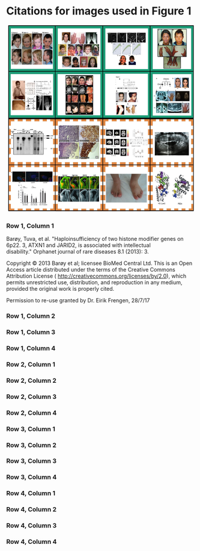 # Citations for images used in Figure 1

<p align="center">
	<img src="PosNegFinal-min.jpg" width="500" height="500">
</p>


### Row 1, Column 1

Barøy, Tuva, et al. "Haploinsufficiency of two histone modifier genes on 6p22. 3, ATXN1 and JARID2, is associated with intellectual disability." Orphanet journal of rare diseases 8.1 (2013): 3.

Copyright © 2013 Barøy et al; licensee BioMed Central Ltd.
This is an Open Access article distributed under the terms of the Creative Commons Attribution License ( http://creativecommons.org/licenses/by/2.0), which permits unrestricted use, distribution, and reproduction in any medium, provided the original work is properly cited.

Permission to re-use granted by Dr. Eirik Frengen, 28/7/17

### Row 1, Column 2
### Row 1, Column 3
### Row 1, Column 4

### Row 2, Column 1
### Row 2, Column 2
### Row 2, Column 3
### Row 2, Column 4

### Row 3, Column 1
### Row 3, Column 2
### Row 3, Column 3
### Row 3, Column 4

### Row 4, Column 1
### Row 4, Column 2
### Row 4, Column 3
### Row 4, Column 4
